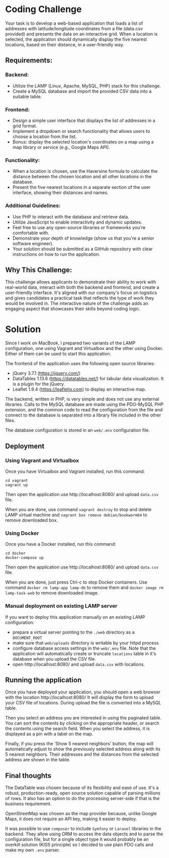 # Coding Challenge

Your task is to develop a web-based application that loads a list of addresses with latitude/longitude coordinates
from a file (data.csv provided) and presents the data on an interactive grid. When a location is selected,
the application should dynamically display the five nearest locations, based on their distance, in a user-friendly way.

## Requirements:

### Backend:

- Utilize the LAMP (Linux, Apache, MySQL, PHP) stack for this challenge.
- Create a MySQL database and import the provided CSV data into a suitable table.


### Frontend:
- Design a simple user interface that displays the list of addresses in a grid format.
- Implement a dropdown or search functionality that allows users to choose a location from the list.
- Bonus: display the selected location's coordinates on a map using a map library or service (e.g., Google Maps API).

### Functionality:
- When a location is chosen, use the Haversine formula to calculate the distance between the chosen location and all
  other locations in the database.
- Present the five nearest locations in a separate section of the user interface, showing their distances and names.

### Additional Guidelines:
- Use PHP to interact with the database and retrieve data.
- Utilize JavaScript to enable interactivity and dynamic updates.
- Feel free to use any open-source libraries or frameworks you're comfortable with.
- Demonstrate your depth of knowledge (show us that you're a senior software engineer).
- Your solution should be submitted as a GitHub repository with clear instructions on how to run the application.

## Why This Challenge:

This challenge allows applicants to demonstrate their ability to work with real-world data, interact with both
the backend and frontend, and create a user-friendly interface. It's aligned with our company's focus on logistics
and gives candidates a practical task that reflects the type of work they would be involved in. The interactive
nature of the challenge adds an engaging aspect that showcases their skills beyond coding logic.

# Solution

Since I work on MacBook, I prepared two variants of the LAMP configuration, one using Vagrant and Virtualbox and
the other using Docker. Either of them can be used to start this application.

The frontend of the application uses the following open source libraries:
- jQuery 3.7.1 (https://jquery.com/)
- DataTables 1.13.6 (https://datatables.net/) for tabular data visualization. It is a plugin for the jQuery.
- Leaflet 1.9.4 (https://leafletjs.com) to display an interactive map.

The backend, written in PHP, is very simple and does not use any external libraries. Calls to the MySQL database
are made using the PDO-MySQL PHP extension, and the common code to read the configuration from the file and connect
to the database is separated into a library file included in the other files.

The database configuration is stored in an `web/.env` configuration file. 

## Deployment

### Using Vagrant and Virtualbox

Once you have Virtualbox and Vagrant installed, run this command:
```
cd vagrant
vagrant up
```

Then open the application use http://localhost:8080/ and upload `data.csv` file.

When you are done, use command `vagrant destroy` to stop and delete LAMP virtual machine and 
`vagrant box remove debian/bookworm64` to remove downloaded box.

### Using Docker

Once you have a Docker installed, run this command:
```
cd docker
docker-compose up
```

Then open the application use http://localhost:8080/ and upload `data.csv` file.

When you are done, just press Ctrl-c to stop Docker containers. Use command `docker rm lamp-app lamp-db` to remove them
and `docker image rm lamp-task-web` to remove downloaded image.

### Manual deployment on existing LAMP server

If you want to deploy this application manually on an existing LAMP configuration:
- prepare a virtual server pointing to the `./web` directory as a `DOCUMENT_ROOT`
- make sure that `web/uploads` directory is writable by your httpd process
- configure database access settings in the `web/.env` file. Note that the application will automatically create
  or truncate `locations` table in it's database when you upload the CSV file.
- open http://localhost:8080/ and upload `data.csv` with locations.

## Running the application

Once you have deployed your application, you should open a web browser with the location http://localhost:8080/ 
It will display the form to upload your CSV file of locations. During upload the file is converted into a MySQL table.

Then you select an address you are interested in using the paginated table. You can sort the contents by clicking
on the appropriate header, or search the contents using the search field. When you select the address, it is displayed
as a pin with a label on the map.

Finally, if you press the 'Show 5 nearest neighbors' button, the map will automatically adjust to show the previously
selected address along with its 5 nearest neighbors. Their addresses and the distances from the selected address are
shown in the table.

## Final thoughts

The DataTable was chosen because of its flexibility and ease of use. It's a robust, production-ready, open source
solution capable of parsing millions of rows. It also has an option to do the processing server-side if that is the
business requirement. 

OpenStreetMap was chosen as the map provider because, unlike Google Maps, it does not require an API key, making
it easier to deploy.

It was possible to use `composer` to include `Symfony` or `Laravel` libraries in the backend. They allow using ORM
to access the data objects and to parse the configuration file, but for a single object type it would probably be
an overkill solution (KISS principle) so I decided to use plain PDO calls and make my own `.env` parser.
